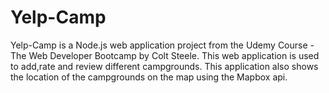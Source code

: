 # Yelp-Camp

Yelp-Camp is a Node.js web application project from the Udemy Course - The Web Developer Bootcamp by Colt Steele. This web application is used to add,rate and review different campgrounds. This application also shows the location of the campgrounds on the map using the Mapbox api.
